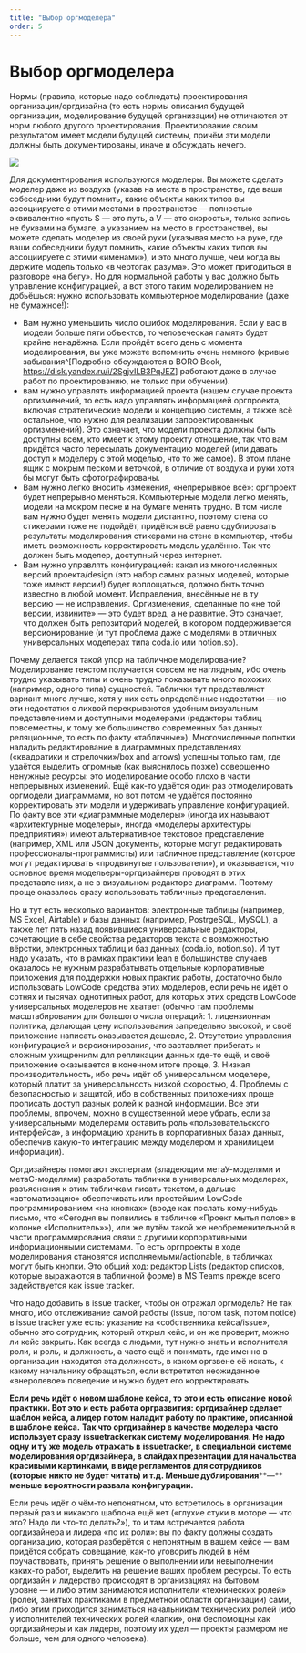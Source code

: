 ```yaml
---
title: "Выбор оргмоделера"
order: 5
---
```


# Выбор оргмоделера

Нормы (правила, которые надо соблюдать) проектирования организации/оргдизайна (то есть нормы описания будущей организации, моделирование будущей организации) не отличаются от норм любого другого проектирования. Проектирование своим результатом имеет модели будущей системы, причём эти модели должны быть документированы, иначе и обсуждать нечего.

![](/ru/systems-management/73.png)

Для документирования используются моделеры. Вы можете сделать моделер даже из воздуха (указав на места в пространстве, где ваши собеседники будут помнить, какие объекты каких типов вы ассоциируете с этими местами в пространстве — полностью эквивалентно «пусть S — это путь, а V — это скорость», только запись не буквами на бумаге, а указанием на место в пространстве), вы можете сделать моделер из своей руки (указывая место на руке, где ваши собеседники будут помнить, какие объекты каких типов вы ассоциируете с этими «именами»), и это много лучше, чем когда вы держите модель только «в чертогах разума». Это может пригодиться в разговоре «на бегу». Но для нормальной работы у вас должно быть управление конфигурацией, а вот этого таким моделированием не добьёшься: нужно использовать компьютерное моделирование (даже не бумажное!):

* Вам нужно уменьшить число ошибок моделирования. Если у вас в модели больше пяти объектов, то человеческая память будет крайне ненадёжна. Если пройдёт всего день с момента моделирования, вы уже можете вспомнить очень немного (кривые забывания^[Подробно обсуждаются в BORO Book, <https://disk.yandex.ru/i/2SgjvILB3PqJEZ>] работают даже в случае работ по проектированию, не только при обучении).
* вам нужно управлять информацией проекта (нашем случае проекта оргизменений, то есть надо управлять информацией оргпроекта, включая стратегические модели и концепцию системы, а также всё остальное, что нужно для реализации запроектированных оргизменений). Это означает, что модели проекта должны быть доступны всем, кто имеет к этому проекту отношение, так что вам придётся часто пересылать документацию моделей (или давать доступ к моделеру с этой моделью, что то же самое). В этом плане ящик с мокрым песком и веточкой, в отличие от воздуха и руки хотя бы могут быть сфотографированы.
* Вам нужно легко вносить изменения, «непрерывное всё»: оргпроект будет непрерывно меняться. Компьютерные модели легко менять, модели на мокром песке и на бумаге менять трудно. В том числе вам нужно будет менять модели дистантно, поэтому стена со стикерами тоже не подойдёт, придётся всё равно сдублировать результаты моделирования стикерами на стене в компьютер, чтобы иметь возможность корректировать модель удалённо. Так что должен быть моделер, доступный через интернет.
* Вам нужно управлять конфигурацией: какая из многочисленных версий проекта/design (это набор самых разных моделей, которые тоже имеют версии!) будет воплощаться, должно быть точно известно в любой момент. Исправления, внесённые не в ту версию — не исправления. Оргизменения, сделанные по «не той версии, извините» — это будет вред, а не развитие. Это означает, что должен быть репозиторий моделей, в котором поддерживается версионирование (и тут проблема даже с моделями в отличных универсальных моделерах типа coda.io или notion.so).

Почему делается такой упор на табличное моделирование? Моделирование текстом получается совсем не наглядным, ибо очень трудно указывать типы и очень трудно показывать много похожих (например, одного типа) сущностей. Таблички тут представляют вариант много лучше, хотя у них есть определённые недостатки — но эти недостатки с лихвой перекрываются удобным визуальным представлением и доступными моделерами (редакторы таблиц повсеместны, к тому же большинство современных баз данных реляционные, то есть по факту «табличные»). Многочисленные попытки наладить редактирование в диаграммных представлениях («квадратики и стрелочки»/box and arrows) успешны только там, где удаётся выделить огромные (как выяснилось позже) совершенно ненужные ресурсы: это моделирование особо плохо в части непрерывных изменений. Ещё как-то удаётся один раз отмоделировать оргмодели диаграммами, но вот потом не удаётся постоянно корректировать эти модели и удерживать управление конфигурацией. По факту все эти «диаграммные моделеры» (иногда их называют «архитектурные моделеры», иногда «моделеры архитектуры предприятия») имеют альтернативное текстовое представление (например, XML или JSON документы, которые могут редактировать профессионалы-программисты) или табличное представление (которое могут редактировать «продвинутые пользователи»), и оказывается, что основное время модельеры-оргдизайнеры проводят в этих представлениях, а не в визуальном редакторе диаграмм. Поэтому проще оказалось сразу использовать табличные представления.

Но и тут есть несколько вариантов: электронные таблицы (например, MS Excel, Airtable) и базы данных (например, PostrgeSQL, MySQL), а также лет пять назад появившиеся универсальные редакторы, сочетающие в себе свойства редакторов текста с возможностью вёрстки, электронных таблиц и баз данных (coda.io, notion.so). И тут надо указать, что в рамках практики lean в большинстве случаев оказалось не нужным разрабатывать отдельные корпоративные приложения для поддержки новых практик работы, достаточно было использовать LowCode средства этих моделеров, если речь не идёт о сотнях и тысячах однотипных работ, для которых этих средств LowCode универсальных моделеров не хватает (обычно там проблемы масштабирования для большого числа операций: 1. лицензионная политика, делающая цену использования запредельно высокой, и своё приложение написать оказывается дешевле, 2. Отсутствие управления конфигурацией и версионирования, что заставляет прибегать к сложным ухищрениям для репликации данных где-то ещё, и своё приложение оказывается в конечном итоге проще, 3. Низкая производительность, ибо речь идёт об универсальном моделере, который платит за универсальность низкой скоростью, 4. Проблемы с безопасностью и защитой, ибо в собственных приложениях проще прописать доступ разных ролей к разной информации. Все эти проблемы, впрочем, можно в существенной мере убрать, если за универсальными моделерами оставить роль «пользовательского интерфейса», а информацию хранить в корпоративных базах данных, обеспечив какую-то интеграцию между моделером и хранилищем информации).

Оргдизайнеры помогают экспертам (владеющим метаУ-моделями и метаС-моделями) разработать таблички в универсальных моделерах, разъяснения к этим табличкам писать текстом, а дальше «автоматизацию» обеспечивать или простейшим LowCode программированием «на кнопках» (вроде как послать кому-нибудь письмо, что «Сегодня вы появились в табличке «Проект мытья полов» в колонке «Исполнитель»»), или же путём такой же необременительной в части программирования связи с другими корпоративными информационными системами. То есть оргпроекты в ходе моделирования становятся исполняемыми/actionable, в табличках могут быть кнопки. Это общий ход: редактор Lists (редактор списков, которые выражаются в табличной форме) в MS Teams прежде всего задействуется как issue tracker.

Что надо добавить в issue tracker, чтобы он отражал оргмодель? Не так много, ибо отслеживание самой работы (issue, потом task, потом notice) в issue tracker уже есть: указание на «собственника кейса/issue», обычно это сотрудник, который открыл кейс, и он же проверит, можно ли кейс закрыть. Как всегда с людьми, тут нужно знать и исполнителя роли, и роль, и должность, а часто ещё и понимать, где именно в организации находится эта должность, в каком оргзвене её искать, к какому начальнику обращаться, если встретится неожиданное «внеролевое» поведение и нужно будет его корректировать.

**Если речь идёт о** **новом** **шаблоне кейса, то** **это и есть** **описание** **новой** **практики. Вот это и есть работа оргразвития: оргдизайнер сделает шаблон кейса, а лидер потом наладит работу по практике, описанной в шаблоне кейса.** **Так что оргдизайнер в качестве моделера часто использует сразу** **issue****tracker****как систему моделирования. Не надо одну и ту же модель отражать в** **issue****tracker****,** **в специальной системе моделирования оргдизайнера, в слайдах презентации для начальства красивыми картинками, в виде регламентов для сотрудников (которые никто не будет читать) и т.д. Меньше дублирования****—** **меньше вероятности развала конфигурации.**

Если речь идёт о чём-то непонятном, что встретилось в организации первый раз и никакого шаблона ещё нет («глухие стуки в моторе — что это? Надо ли что-то делать?»), то и там встречается работа оргдизайнера и лидера «по их роли»: вы по факту должны создать организацию, которая разберётся с непонятным в вашем кейсе — вам придётся собрать совещание, как-то уговорить людей в нём поучаствовать, принять решение о выполнении или невыполнении каких-то работ, выделить на решение ваших проблем ресурсы. То есть оргдизайн и лидерство происходят в организациях на бытовом уровне — и либо этим занимаются исполнители «технических ролей» (ролей, занятых практиками в предметной области организации) сами, либо этим приходится заниматься начальникам технических ролей (ибо у исполнителей технических ролей «лапки», они беспомощны как оргдизайнеры и как лидеры, поэтому их удел — проекты размером не больше, чем для одного человека).